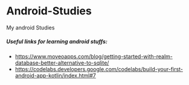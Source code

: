 # Android-Studies
My android Studies

##### Useful links for learning android stuffs:
<ul>
<li><a href="https://www.moveoapps.com/blog/getting-started-with-realm-database-better-alternative-to-sqlite/">https://www.moveoapps.com/blog/getting-started-with-realm-database-better-alternative-to-sqlite/</a></li>
<li><a href="https://codelabs.developers.google.com/codelabs/build-your-first-android-app-kotlin/index.html#7">https://codelabs.developers.google.com/codelabs/build-your-first-android-app-kotlin/index.html#7</a>
</li>
</ul>

